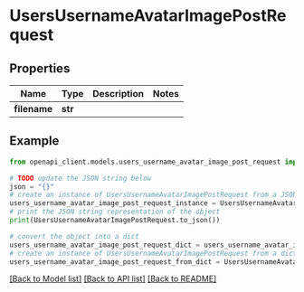 # UsersUsernameAvatarImagePostRequest


## Properties

Name | Type | Description | Notes
------------ | ------------- | ------------- | -------------
**filename** | **str** |  | 

## Example

```python
from openapi_client.models.users_username_avatar_image_post_request import UsersUsernameAvatarImagePostRequest

# TODO update the JSON string below
json = "{}"
# create an instance of UsersUsernameAvatarImagePostRequest from a JSON string
users_username_avatar_image_post_request_instance = UsersUsernameAvatarImagePostRequest.from_json(json)
# print the JSON string representation of the object
print(UsersUsernameAvatarImagePostRequest.to_json())

# convert the object into a dict
users_username_avatar_image_post_request_dict = users_username_avatar_image_post_request_instance.to_dict()
# create an instance of UsersUsernameAvatarImagePostRequest from a dict
users_username_avatar_image_post_request_from_dict = UsersUsernameAvatarImagePostRequest.from_dict(users_username_avatar_image_post_request_dict)
```
[[Back to Model list]](../README.md#documentation-for-models) [[Back to API list]](../README.md#documentation-for-api-endpoints) [[Back to README]](../README.md)



